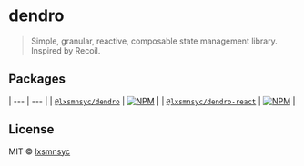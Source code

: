 # dendro

> Simple, granular, reactive, composable state management library. Inspired by Recoil.

## Packages

| --- | --- |
| [`@lxsmnsyc/dendro`](https://github.com/lxsmnsyc/dendro/tree/master/packages/dendro) | [![NPM](https://img.shields.io/npm/v/@lxsmnsyc/dendro.svg)](https://www.npmjs.com/package/@lxsmnsyc/dendro) |
| [`@lxsmnsyc/dendro-react`](https://github.com/lxsmnsyc/dendro/tree/master/packages/dendro-react) | [![NPM](https://img.shields.io/npm/v/@lxsmnsyc/dendro-react.svg)](https://www.npmjs.com/package/@lxsmnsyc/dendro-react) |

## License

MIT © [lxsmnsyc](https://github.com/lxsmnsyc)